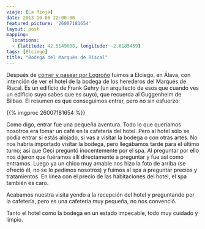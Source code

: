 ```yaml
---
viaje: [La Rioja]
date: 2013-10-06 22:00:00
featured_picture: '26007181654'
layout: post
mapping:
  locations:
  - {latitude: 42.5149608, longitude: -2.6185459}
tags: [Elciego]
title: "Bodega del Marqués de Riscal"
---
```

Después de <a title="Logroño" href="/2013/10/06/logrono/">comer y pasear por Logroño</a> fuimos a Elciego, en Álava, con intención de ver el hotel de la bodega de los herederos del Marqués de Riscal. Es un edificio de Frank Gehry (un arquitecto de esos que cuando ves un edificio suyo sabes que es suyo), que recuerda al Guggenheim de Bilbao. El resumen es que conseguimos entrar, pero no sin esfuerzo:

{{% imgproc 26007181654 %}}

Como digo, entrar fue una pequeña aventura. Todo lo que queríamos nosotros era tomar un café en la cafetería del hotel. Pero al hotel sólo se podía entrar si estás alojado, si vas a visitar la bodega o con otras artes. No nos habría importado visitar la bodega, pero llegábamos tarde para el último turno; así que Ceci preguntó inocentemente por el spa. Al preguntar por ello nos dijeron que fuéramos allí directamente a preguntar y fue así como entramos. Luego ya un chico muy amable nos hizo la foto de arriba (se ofreció él, no se lo pedimos nosotros) y fuimos al spa a preguntar precios y tratamientos. En línea con el precio de las habitaciones del hotel, el spa también es caro.

Acabamos nuestra visita yendo a la recepción del hotel y preguntando por la cafetería, pero es una cafetería muy pequeña, no nos convenció.

Tanto el hotel como la bodega en un estado impecable, todo muy cuidado y limpio.
